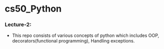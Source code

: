 # cs50_Python
### Lecture-2:
- This repo consists of various concepts of python which includes OOP, decorators(functional programming), Handling exceptions.

